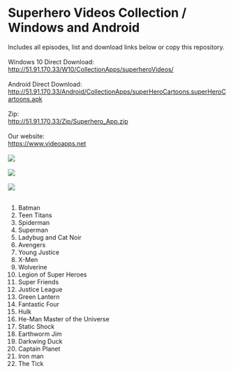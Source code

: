 # Superhero Videos Collection / Windows and Android
Includes all episodes, list and download links below or copy this repository.
<br/>
<br/>
Windows 10 Direct Download:
<br/>
http://51.91.170.33/W10/CollectionApps/superheroVideos/
<br/>
<br/>
Android Direct Download:
<br/>
http://51.91.170.33/Android/CollectionApps/superHeroCartoons.superHeroCartoons.apk
<br/>
<br/>
Zip:
<br/>
http://51.91.170.33/Zip/Superhero_App.zip
<br/>
<br/>
Our website:
<br/>
https://www.videoapps.net
<br/>
<br/>
<img src="http://51.91.170.33/W10/CollectionApps/superheroVideos/1.png"/>
<br/>
<br/>
<img src="http://51.91.170.33/W10/CollectionApps/superheroVideos/2.png" />
<br/>
<br/>
<img src="http://51.91.170.33/W10/CollectionApps/superheroVideos/3.png" />
<br/>
<br/>
1. Batman
2. Teen Titans
3. Spiderman
4. Superman
5. Ladybug and Cat Noir
6. Avengers
7. Young Justice
8. X-Men
9. Wolverine
10. Legion of Super Heroes
11. Super Friends
12. Justice League
13. Green Lantern
14. Fantastic Four
15. Hulk
16. He-Man Master of the Universe
17. Static Shock
18. Earthworm Jim
19. Darkwing Duck
20. Captain Planet
21. Iron man
22. The Tick
